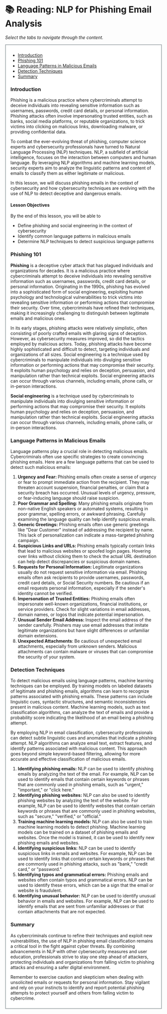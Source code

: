 # 📚 Reading: NLP for Phishing Email Analysis

<p><em>Select the tabs to navigate through the content.</em></p>
<div style="margin: 1em 0%; padding: 10px 15px; border: 2px solid #A2AAAD; background: #ffffff; font-size: 100%; overflow: auto;">
<div class="enhanceable_content tabs">
<ul>
<li><a href="#fragment-1">Introduction</a></li>
<li><a href="#fragment-2">Phishing 101</a></li>
<li><a href="#fragment-3">Language Patterns in Malicious Emails</a></li>
<li><a href="#fragment-4">Detection Techniques</a></li>
<li><a href="#fragment-5">Summary</a></li>
</ul>
<div id="fragment-1" style="overflow: auto:;">
<h3>Introduction</h3>
<p>Phishing is a malicious practice where cybercriminals attempt to deceive individuals into revealing sensitive information such as usernames, passwords, credit card details, or personal information. Phishing attacks often involve impersonating trusted entities, such as banks, social media platforms, or reputable organizations, to trick victims into clicking on malicious links, downloading malware, or providing confidential data.</p>
<p>To combat the ever-evolving threat of phishing, computer science experts and cybersecurity professionals have turned to Natural Language Processing (NLP) techniques. NLP, a subfield of artificial intelligence, focuses on the interaction between computers and human language. By leveraging NLP algorithms and machine learning models, security experts aim to analyze the linguistic patterns and content of emails to classify them as either legitimate or malicious.</p>
<p>In this lesson, we will discuss phishing emails in the context of cybersecurity and how cybersecurity techniques are evolving with the use of NLP to detect deceptive and dangerous emails.</p>
<h4>Lesson Objectives</h4>
<p>By the end of this lesson, you will be able to&nbsp;</p>
<ul>
<li>Define phishing and social engineering in the context of cybersecurity</li>
<li>Identify common language patterns in malicious emails</li>
<li>Determine NLP techniques to detect suspicious language patterns</li>
</ul>
</div>
<div id="fragment-2" style="overflow: auto:;">
<h3>Phishing 101</h3>
<p><strong>Phishing</strong> is a deceptive cyber attack that has plagued individuals and organizations for decades. It is a malicious practice where cybercriminals attempt to deceive individuals into revealing sensitive information such as usernames, passwords, credit card details, or personal information. Originating in the 1990s, phishing has evolved into a sophisticated form of social engineering, exploiting human psychology and technological vulnerabilities to trick victims into revealing sensitive information or performing actions that compromise their security. Over time, cybercriminals have refined their techniques, making it increasingly challenging to distinguish between legitimate emails and malicious ones.</p>
<p>In its early stages, phishing attacks were relatively simplistic, often consisting of poorly crafted emails with glaring signs of deception. However, as cybersecurity measures improved, so did the tactics employed by malicious actors. Today, phishing attacks have become highly sophisticated and difficult to detect, targeting individuals and organizations of all sizes. Social engineering is a technique used by cybercriminals to manipulate individuals into divulging sensitive information or performing actions that may compromise their security. It exploits human psychology and relies on deception, persuasion, and manipulation rather than technical exploits. Social engineering attacks can occur through various channels, including emails, phone calls, or in-person interactions.</p>
<p><strong>Social engineering</strong><span> is a technique used by cybercriminals to manipulate individuals into divulging sensitive information or performing actions that may compromise their security. It exploits human psychology and relies on deception, persuasion, and manipulation rather than technical exploits. Social engineering attacks can occur through various channels, including emails, phone calls, or in-person interactions.</span></p>
</div>
<div id="fragment-3" style="overflow: auto:;">
<h3>Language Patterns in Malicious Emails</h3>
<p>Language patterns play a crucial role in detecting malicious emails. Cybercriminals often use specific strategies to create convincing phishing emails. Here are a few language patterns that can be used to detect such malicious emails:</p>
<ol style="list-style-type: decimal;">
<li><strong>Urgency and Fear: </strong>Phishing emails often create a sense of urgency or fear to prompt immediate action from the recipient. They may threaten account suspension, financial penalties, or claim that a security breach has occurred. Unusual levels of urgency, pressure, or fear-inducing language should raise suspicion.</li>
<li><strong>Poor Grammar and Spelling:</strong> Many phishing emails originate from non-native English speakers or automated systems, resulting in poor grammar, spelling errors, or awkward phrasing. Carefully examining the language quality can help identify suspicious emails.</li>
<li><strong>Generic Greetings:</strong> Phishing emails often use generic greetings like "Dear Customer" instead of addressing the recipient by name. This lack of personalization can indicate a mass-targeted phishing campaign.</li>
<li><strong>Suspicious Links and URLs: </strong>Phishing emails typically contain links that lead to malicious websites or spoofed login pages. Hovering over links without clicking them to check the actual URL destination can help detect discrepancies or suspicious domain names.</li>
<li><strong>Requests for Personal Information: </strong>Legitimate organizations usually do not request sensitive information via email. Phishing emails often ask recipients to provide usernames, passwords, credit card details, or Social Security numbers. Be cautious if an email requests personal information, especially if the sender's identity cannot be verified.</li>
<li><strong>Impersonation of Trusted Entities:</strong> Phishing emails often impersonate well-known organizations, financial institutions, or service providers. Check for slight variations in email addresses, domain names, or logos that indicate potential impersonation.</li>
<li><strong>Unusual Sender Email Address: </strong>Inspect the email address of the sender carefully. Phishers may use email addresses that imitate legitimate organizations but have slight differences or unfamiliar domain extensions.</li>
<li><strong>Unexpected Attachments</strong>: Be cautious of unexpected email attachments, especially from unknown senders. Malicious attachments can contain malware or viruses that can compromise the security of your system.</li>
</ol>
</div>
<div id="fragment-4" style="overflow: auto:;">
<h3>Detection Techniques</h3>
<p>To detect malicious emails using language patterns, machine learning techniques can be employed. By training models on labeled datasets of legitimate and phishing emails, algorithms can learn to recognize patterns associated with phishing emails. These patterns can include linguistic cues, syntactic structures, and semantic inconsistencies present in malicious content. Machine learning models, such as text classification algorithms, can analyze the text of emails and provide a probability score indicating the likelihood of an email being a phishing attempt.</p>
<p>By employing NLP in email classification, cybersecurity professionals can detect subtle linguistic cues and anomalies that indicate a phishing attempt. NLP algorithms can analyze email text, extract features, and identify patterns associated with malicious content. This approach goes beyond simple keyword-based filtering, allowing for more accurate and effective classification of malicious emails.</p>
<ol style="list-style-type: decimal;">
<li><strong>Identifying phishing emails:</strong> NLP can be used to identify phishing emails by analyzing the text of the email. For example, NLP can be used to identify emails that contain certain keywords or phrases that are commonly used in phishing emails, such as "urgent," "important," or "click here."</li>
<li><strong>Identifying phishing websites:</strong> NLP can also be used to identify phishing websites by analyzing the text of the website. For example, NLP can be used to identify websites that contain certain keywords or phrases that are commonly used in phishing websites, such as "secure," "verified," or "official."</li>
<li><strong>Training machine learning models: </strong>NLP can also be used to train machine learning models to detect phishing. Machine learning models can be trained on a dataset of phishing emails and websites. Once the model is trained, it can be used to identify new phishing emails and websites.</li>
<li><strong>Identifying suspicious links:</strong> NLP can be used to identify suspicious links in emails and websites. For example, NLP can be used to identify links that contain certain keywords or phrases that are commonly used in phishing attacks, such as "bank," "credit card," or "password."</li>
<li><strong>Identifying typos and grammatical errors:</strong> Phishing emails and websites often contain typos and grammatical errors. NLP can be used to identify these errors, which can be a sign that the email or website is fraudulent.</li>
<li><strong>Identifying unusual behavior:</strong> NLP can be used to identify unusual behavior in emails and websites. For example, NLP can be used to identify emails that are sent from unfamiliar addresses or that contain attachments that are not expected.</li>
</ol>
</div>
<div id="fragment-5" style="overflow: auto:;">
<h3>Summary</h3>
<p>As cybercriminals continue to refine their techniques and exploit new vulnerabilities, the use of NLP in phishing email classification remains a critical tool in the fight against cyber threats. By combining advancements in NLP with other cybersecurity measures and user education, professionals strive to stay one step ahead of attackers, protecting individuals and organizations from falling victim to phishing attacks and ensuring a safer digital environment.</p>
<p>Remember to exercise caution and skepticism when dealing with unsolicited emails or requests for personal information. Stay vigilant and rely on your instincts to identify and report potential phishing attempts to protect yourself and others from falling victim to cybercrime.</p>
</div>
</div>
</div>
